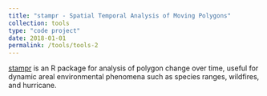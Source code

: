 ```yaml
---
title: "stampr - Spatial Temporal Analysis of Moving Polygons"
collection: tools
type: "code project"
date: 2018-01-01
permalink: /tools/tools-2
---
```


[stampr](https://cran.r-project.org/web/packages/stampr/index.html) is an R package for analysis of polygon change over time, useful for dynamic areal environmental phenomena such as species ranges, wildfires, and hurricane. 
